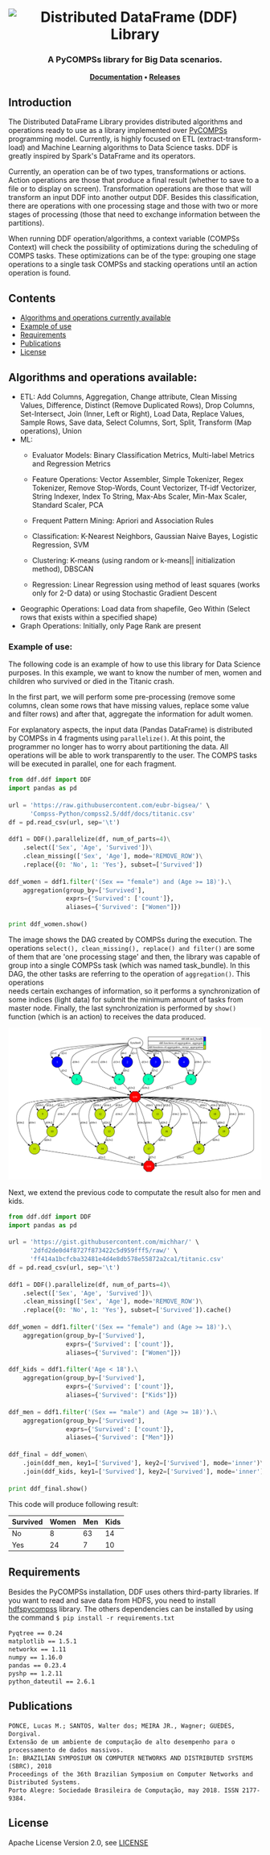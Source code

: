 <h1 align="center">  
    <img src="docs/ddf-logo-h-full.png" alt="Distributed DataFrame (DDF) Library" height="90px">    
</h1>

<h3 align="center">A PyCOMPSs library for Big Data scenarios.</h3>

<p align="center"><b>
    <a href="#">Documentation</a> •
    <a href="https://github.com/eubr-bigsea/Compss-Python/tree/compss2.5/releases">Releases</a>
</b>

</p>



## Introduction

The Distributed DataFrame Library provides distributed algorithms and operations ready to use as a library 
implemented over [PyCOMPSs](https://pypi.org/project/pycompss/) programming model. Currently, is highly focused on 
ETL (extract-transform-load) and Machine Learning algorithms to Data Science tasks. DDF is greatly inspired by Spark's 
DataFrame and its operators.

Currently, an operation can be of two types, transformations or actions. Action operations are those that produce 
a final result (whether to save to a file or to display on screen). Transformation operations are those that will 
transform an input DDF into another output DDF. Besides this classification, there are operations with one processing 
stage and those with two or more stages of processing (those that need to exchange information between the partitions).

When running DDF operation/algorithms, a context variable (COMPSs Context) will check the possibility of 
optimizations during the scheduling of COMPS tasks. These optimizations can be of the type: grouping one stage 
operations to a single task COMPSs and stacking operations until an action operation is found.


## Contents

- [Algorithms and operations currently available](#algorithms-and-operations-available)
- [Example of use](#example-of-use)
- [Requirements](#requirements)
- [Publications](#publications)
- [License](#license)

 
## Algorithms and operations available:

 - ETL: Add Columns, Aggregation, Change attribute, Clean Missing Values, Difference, Distinct (Remove Duplicated Rows), 
 Drop Columns, Set-Intersect, Join (Inner, Left or Right), Load Data, Replace Values, Sample Rows, Save data, 
 Select Columns, Sort, Split, Transform (Map operations), Union
 - ML:
   - Evaluator Models: Binary Classification Metrics, Multi-label Metrics and Regression Metrics
   - Feature Operations: Vector Assembler, Simple Tokenizer, Regex Tokenizer, Remove Stop-Words,
           Count Vectorizer, Tf-idf Vectorizer, String Indexer,
           Index To String, Max-Abs Scaler, Min-Max Scaler, Standard Scaler, PCA
   
   - Frequent Pattern Mining: Apriori and Association Rules
   - Classification: K-Nearest Neighbors, Gaussian Naive Bayes, Logistic Regression, SVM
   - Clustering: K-means (using random or k-means|| initialization method), DBSCAN
   - Regression: Linear Regression using method of least squares (works only for 2-D data) or using 
   Stochastic Gradient Descent
  - Geographic Operations: Load data from shapefile, Geo Within (Select rows that exists within a specified shape)
  - Graph Operations: Initially, only Page Rank are present

 
### Example of use:

The following code is an example of how to use this library for Data Science purposes. In this example, we want
to know the number of men, women and children who survived or died in the Titanic crash.

In the first part, we will perform some pre-processing (remove some columns, clean some rows that
have missing values, replace some value and filter rows) and after that, aggregate the information for adult women.

For explanatory aspects, the input data (Pandas DataFrame) is distributed by COMPSs in 4 fragments using `parallelize()`. 
At this point, the programmer no longer has to worry about partitioning the data. All operations will be able to 
work transparently to the user. The COMPS tasks will be executed in parallel, one for each fragment. 

```python
from ddf.ddf import DDF
import pandas as pd

url = 'https://raw.githubusercontent.com/eubr-bigsea/' \
      'Compss-Python/compss2.5/ddf/docs/titanic.csv'
df = pd.read_csv(url, sep='\t')

ddf1 = DDF().parallelize(df, num_of_parts=4)\
    .select(['Sex', 'Age', 'Survived'])\
    .clean_missing(['Sex', 'Age'], mode='REMOVE_ROW')\
    .replace({0: 'No', 1: 'Yes'}, subset=['Survived'])

ddf_women = ddf1.filter('(Sex == "female") and (Age >= 18)').\
    aggregation(group_by=['Survived'],
                exprs={'Survived': ['count']},
                aliases={'Survived': ["Women"]})

print ddf_women.show()
```

The image shows the DAG created by COMPSs during the execution. The operations `select(), clean_missing(), replace() and filter()` 
are some of them that are 'one processing stage' and then, the library was capable of group into a single COMPSs task 
(which was named task_bundle). In this DAG, the other tasks are referring to the operation of `aggregation()`. This operations  
needs certain exchanges of information, so it performs a synchronization of some indices (light data) for submit the
 minimum amount of tasks from master node. Finally, the last synchronization is performed by `show()` function 
 (which is an action) to receives the data produced.

![usecase1](./docs/use_case_1.png)


Next, we extend the previous code to computate the result also for men and kids. 


```python
from ddf.ddf import DDF
import pandas as pd

url = 'https://gist.githubusercontent.com/michhar/' \
      '2dfd2de0d4f8727f873422c5d959fff5/raw/' \
      'ff414a1bcfcba32481e4d4e8db578e55872a2ca1/titanic.csv'
df = pd.read_csv(url, sep='\t')

ddf1 = DDF().parallelize(df, num_of_parts=4)\
    .select(['Sex', 'Age', 'Survived'])\
    .clean_missing(['Sex', 'Age'], mode='REMOVE_ROW')\
    .replace({0: 'No', 1: 'Yes'}, subset=['Survived']).cache()

ddf_women = ddf1.filter('(Sex == "female") and (Age >= 18)').\
    aggregation(group_by=['Survived'],
                exprs={'Survived': ['count']},
                aliases={'Survived': ["Women"]})

ddf_kids = ddf1.filter('Age < 18').\
    aggregation(group_by=['Survived'],
                exprs={'Survived': ['count']},
                aliases={'Survived': ["Kids"]})

ddf_men = ddf1.filter('(Sex == "male") and (Age >= 18)').\
    aggregation(group_by=['Survived'],
                exprs={'Survived': ['count']},
                aliases={'Survived': ["Men"]})

ddf_final = ddf_women\
    .join(ddf_men, key1=['Survived'], key2=['Survived'], mode='inner')\
    .join(ddf_kids, key1=['Survived'], key2=['Survived'], mode='inner')

print ddf_final.show()

```

This code will produce following result:


| Survived  | Women | Men | Kids |
| ----------|------ | ----|----- |
| No        |   8   | 63  |  14  |
| Yes       |  24   | 7   | 10   |



## Requirements

Besides the PyCOMPSs installation, DDF uses others third-party libraries. If you want to read and save data from HDFS, 
you need to install [hdfspycompss](https://github.com/eubr-bigsea/compss-hdfs/tree/master/Python) library. The others 
dependencies can be installed by using the command `$ pip install -r requirements.txt` 

```
Pyqtree == 0.24
matplotlib == 1.5.1
networkx == 1.11
numpy == 1.16.0
pandas == 0.23.4
pyshp == 1.2.11
python_dateutil == 2.6.1
```

## Publications

```
PONCE, Lucas M.; SANTOS, Walter dos; MEIRA JR., Wagner; GUEDES, Dorgival. 
Extensão de um ambiente de computação de alto desempenho para o processamento de dados massivos. 
In: BRAZILIAN SYMPOSIUM ON COMPUTER NETWORKS AND DISTRIBUTED SYSTEMS (SBRC), 2018 
Proceedings of the 36th Brazilian Symposium on Computer Networks and Distributed Systems. 
Porto Alegre: Sociedade Brasileira de Computação, may 2018. ISSN 2177-9384.
```
## License

Apache License Version 2.0, see [LICENSE](LICENSE)